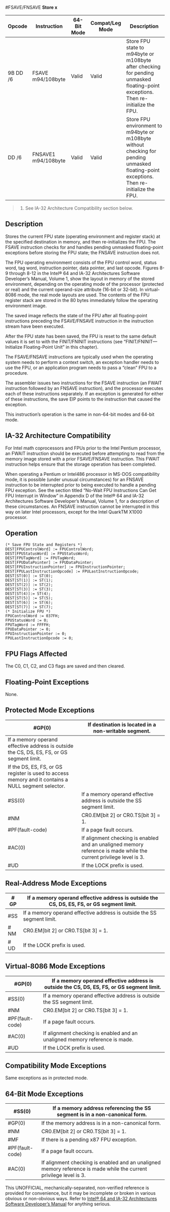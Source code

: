 #FSAVE/FNSAVE
**Store x**

| Opcode   | Instruction         | 64-Bit Mode | Compat/Leg Mode | Description                                                                                                                               |
| -------- | ------------------- | ----------- | --------------- | ----------------------------------------------------------------------------------------------------------------------------------------- |
| 9B DD /6 | FSAVE m94/108byte   | Valid       | Valid           | Store FPU state to m94byte or m108byte after checking for pending unmasked floating-point exceptions. Then re-initialize the FPU.         |
| DD /6    | FNSAVE1 m94/108byte | Valid       | Valid           | Store FPU environment to m94byte or m108byte without checking for pending unmasked floating-point exceptions. Then re-initialize the FPU. |

> 1. See IA-32 Architecture Compatibility section below.

## Description

Stores the current FPU state (operating environment and register stack) at the specified destination in memory, and then re-initializes the FPU. The FSAVE instruction checks for and handles pending unmasked floating-point exceptions before storing the FPU state; the FNSAVE instruction does not.

The FPU operating environment consists of the FPU control word, status word, tag word, instruction pointer, data pointer, and last opcode. Figures 8-9 through 8-12 in the Intel® 64 and IA-32 Architectures Software Developer’s Manual, Volume 1, show the layout in memory of the stored environment, depending on the operating mode of the processor (protected or real) and the current operand-size attribute (16-bit or 32-bit). In virtual-8086 mode, the real mode layouts are used. The contents of the FPU register stack are stored in the 80 bytes immediately follow the operating environment image.

The saved image reflects the state of the FPU after all floating-point instructions preceding the FSAVE/FNSAVE instruction in the instruction stream have been executed.

After the FPU state has been saved, the FPU is reset to the same default values it is set to with the FINIT/FNINIT instructions (see “FINIT/FNINIT—Initialize Floating-Point Unit” in this chapter).

The FSAVE/FNSAVE instructions are typically used when the operating system needs to perform a context switch, an exception handler needs to use the FPU, or an application program needs to pass a “clean” FPU to a procedure.

The assembler issues two instructions for the FSAVE instruction (an FWAIT instruction followed by an FNSAVE instruction), and the processor executes each of these instructions separately. If an exception is generated for either of these instructions, the save EIP points to the instruction that caused the exception.

This instruction’s operation is the same in non-64-bit modes and 64-bit mode.

## IA-32 Architecture Compatibility

For Intel math coprocessors and FPUs prior to the Intel Pentium processor, an FWAIT instruction should be executed before attempting to read from the memory image stored with a prior FSAVE/FNSAVE instruction. This FWAIT instruction helps ensure that the storage operation has been completed.

When operating a Pentium or Intel486 processor in MS-DOS compatibility mode, it is possible (under unusual circumstances) for an FNSAVE instruction to be interrupted prior to being executed to handle a pending FPU exception. See the section titled “No-Wait FPU Instructions Can Get FPU Interrupt in Window” in Appendix D of the Intel® 64 and IA-32 Architectures Software Developer’s Manual, Volume 1, for a description of these circumstances. An FNSAVE instruction cannot be interrupted in this way on later Intel processors, except for the Intel QuarkTM X1000 processor.

## Operation

```
(* Save FPU State and Registers *)
DEST[FPUControlWord] := FPUControlWord;
DEST[FPUStatusWord] := FPUStatusWord;
DEST[FPUTagWord] := FPUTagWord;
DEST[FPUDataPointer] := FPUDataPointer;
DEST[FPUInstructionPointer] := FPUInstructionPointer;
DEST[FPULastInstructionOpcode] := FPULastInstructionOpcode;
DEST[ST(0)] := ST(0);
DEST[ST(1)] := ST(1);
DEST[ST(2)] := ST(2);
DEST[ST(3)] := ST(3);
DEST[ST(4)]:= ST(4);
DEST[ST(5)] := ST(5);
DEST[ST(6)] := ST(6);
DEST[ST(7)] := ST(7);
(* Initialize FPU *)
FPUControlWord := 037FH;
FPUStatusWord := 0;
FPUTagWord := FFFFH;
FPUDataPointer := 0;
FPUInstructionPointer := 0;
FPULastInstructionOpcode := 0;

```

## FPU Flags Affected

The C0, C1, C2, and C3 flags are saved and then cleared.

## Floating-Point Exceptions

None.

## Protected Mode Exceptions

| \#​​​​GP(0)                                                                                         | If destination is located in a non-writable segment.                                                               |
| --------------------------------------------------------------------------------------------------- | ------------------------------------------------------------------------------------------------------------------ |
| If a memory operand effective address is outside the CS, DS, ES, FS, or GS segment limit.           |
| If the DS, ES, FS, or GS register is used to access memory and it contains a NULL segment selector. |
| \#​​​​​SS(0)                                                                                        | If a memory operand effective address is outside the SS segment limit.                                             |
| \#​NM                                                                                               | CR0.EM[bit 2] or CR0.TS[bit 3] = 1.                                                                                |
| \#​PF(fault-code)                                                                                   | If a page fault occurs.                                                                                            |
| \#​AC(0)                                                                                            | If alignment checking is enabled and an unaligned memory reference is made while the current privilege level is 3. |
| #​​​UD                                                                                              | If the LOCK prefix is used.                                                                                        |

## Real-Address Mode Exceptions

| \#​​​​GP  | If a memory operand effective address is outside the CS, DS, ES, FS, or GS segment limit. |
| --------- | ----------------------------------------------------------------------------------------- |
| \#​​​​​SS | If a memory operand effective address is outside the SS segment limit.                    |
| \#​NM     | CR0.EM[bit 2] or CR0.TS[bit 3] = 1.                                                       |
| #​​​UD    | If the LOCK prefix is used.                                                               |

## Virtual-8086 Mode Exceptions

| \#​​​​GP(0)       | If a memory operand effective address is outside the CS, DS, ES, FS, or GS segment limit. |
| ----------------- | ----------------------------------------------------------------------------------------- |
| \#​​​​​SS(0)      | If a memory operand effective address is outside the SS segment limit.                    |
| \#​NM             | CR0.EM[bit 2] or CR0.TS[bit 3] = 1.                                                       |
| \#​PF(fault-code) | If a page fault occurs.                                                                   |
| \#​AC(0)          | If alignment checking is enabled and an unaligned memory reference is made.               |
| #​​​UD            | If the LOCK prefix is used.                                                               |

## Compatibility Mode Exceptions

Same exceptions as in protected mode.

## 64-Bit Mode Exceptions

| \#​​​​​SS(0)      | If a memory address referencing the SS segment is in a non-canonical form.                                         |
| ----------------- | ------------------------------------------------------------------------------------------------------------------ |
| \#​​​​GP(0)       | If the memory address is in a non-canonical form.                                                                  |
| \#​NM             | CR0.EM[bit 2] or CR0.TS[bit 3] = 1.                                                                                |
| \#​​MF            | If there is a pending x87 FPU exception.                                                                           |
| \#​PF(fault-code) | If a page fault occurs.                                                                                            |
| \#​AC(0)          | If alignment checking is enabled and an unaligned memory reference is made while the current privilege level is 3. |

This UNOFFICIAL, mechanically-separated, non-verified reference is provided for convenience, but it may be
incomplete or broken in various obvious or non-obvious
ways. Refer to [Intel® 64 and IA-32 Architectures Software Developer’s Manual](https://software.intel.com/en-us/download/intel-64-and-ia-32-architectures-sdm-combined-volumes-1-2a-2b-2c-2d-3a-3b-3c-3d-and-4) for anything serious.
